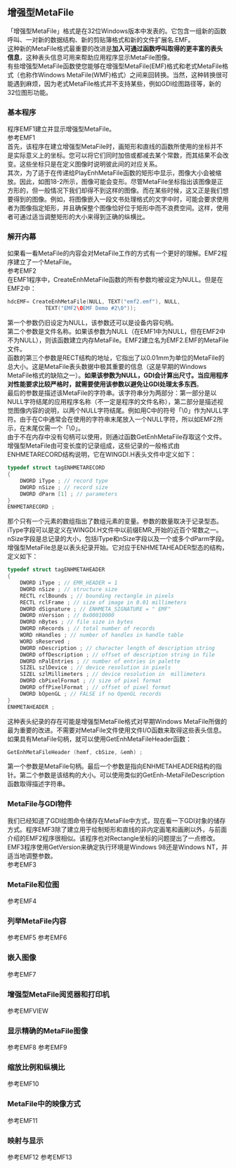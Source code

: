 ## 增强型MetaFile
「增强型MetaFile」格式是在32位Windows版本中发表的。它包含一组新的函数呼叫、一对新的数据结构、新的剪贴簿格式和新的文件扩展名.EMF。  
这种新的MetaFile格式最重要的改进是**加入可通过函数呼叫取得的更丰富的表头信息**，这种表头信息可用来帮助应用程序显示MetaFile图像。  
有些增强型MetaFile函数使您能够在增强型MetaFile(EMF)格式和老式MetaFile格式（也称作Windows MetaFile(WMF)格式）之间来回转换。当然，这种转换很可能遇到麻烦，因为老式MetaFile格式并不支持某些，例如GDI绘图路径等，新的32位图形功能。
### 基本程序
程序EMF1建立并显示增强型MetaFile。   
参考EMF1   
首先，该程序在建立增强型MetaFile时，画矩形和直线的函数所使用的坐标并不是实际意义上的坐标。您可以将它们同时加倍或都减去某个常数，而其结果不会改变。这些坐标只是在定义图像时说明彼此间的对应关系。   
其次，为了适于在传递给PlayEnhMetaFile函数的矩形中显示，图像大小会被缩放。因此，如图18-2所示，图像可能会变形。尽管MetaFile坐标指出该图像是正方形的，但一般情况下我们却得不到这样的图像。而在某些时候，这又正是我们想要得到的图像。例如，将图像嵌入一段文书处理格式的文字中时，可能会要求使用者为图像指定矩形，并且确保整个图像恰好位于矩形中而不浪费空间。这样，使用者可通过适当调整矩形的大小来得到正确的纵横比。   
### 解开内幕
如果看一看MetaFile的内容会对MetaFile工作的方式有一个更好的理解。EMF2程序建立了一个MetaFile。   
参考EMF2   
在EMF1程序中，CreateEnhMetaFile函数的所有参数均被设定为NULL。但是在EMF2中：  
```c
hdcEMF= CreateEnhMetaFile(NULL, TEXT("emf2.emf"), NULL, 
			TEXT("EMF2\OEMF Demo #2\0"));   
```   
第一个参数仍旧设定为NULL，该参数还可以是设备内容句柄。   
第二个参数是文件名称。如果该参数为NULL（在EMF1中为NULL，但在EMF2中不为NULL），则该函数建立内存MetaFile。EMF2建立名为EMF2.EMF的MetaFile文件。   
函数的第三个参数是RECT结构的地址，它指出了以0.01mm为单位的MetaFile的总大小。这是MetaFile表头数据中极其重要的信息（这是早期的Windows MetaFile格式的缺陷之一）。**如果该参数为NULL，GDI会计算出尺寸。当应用程序对性能要求比较严格时，就需要使用该参数以避免让GDI处理太多东西**。   
最后的参数是描述该MetaFile的字符串。该字符串分为两部分：第一部分是以NULL字符结尾的应用程序名称（不一定是程序的文件名称），第二部分是描述视觉图像内容的说明，以两个NULL字符结尾。例如用C中的符号「\0」作为NULL字符。由于在C中通常会在使用的字符串末尾放入一个NULL字符，所以如EMF2所示，在末尾仅需一个「\0」。   
由于不在内存中没有句柄可以使用，则通过函数GetEnhMetaFile存取这个文件。   
增强型MetaFile由可变长度的记录组成，这些记录的一般格式由ENHMETARECORD结构说明，它在WINGDI.H表头文件中定义如下：   
```c
typedef struct tagENHMETARECORD   
{   
	DWORD iType ; // record type   
	DWORD nSize ; // record size   
	DWORD dParm [1] ; // parameters   
}   
ENHMETARECORD ;   
```
那个只有一个元素的数组指出了数组元素的变量。参数的数量取决于记录型态。iType字段可以是定义在WINGDI.H文件中以前缀EMR_开始的近百个常数之一。nSize字段是总记录的大小，包括iType和nSize字段以及一个或多个dParm字段。
增强型MetaFile总是以表头纪录开始。它对应于ENHMETAHEADER型态的结构，定义如下：   
```c
typedef struct tagENHMETAHEADER   
{   
	DWORD iType ; // EMR_HEADER = 1   
	DWORD nSize ; // structure size  
	RECTL rclBounds ; // bounding rectangle in pixels   
	RECTL rclFrame ; // size of image in 0.01 millimeters   
	DWORD dSignature ; // ENHMETA_SIGNATURE = " EMF"   
	DWORD nVersion ; // 0x00010000    
	DWORD nBytes ; // file size in bytes   
	DWORD nRecords ; // total number of records   
	WORD nHandles ; // number of handles in handle table   
	WORD sReserved ;    
	DWORD nDescription ; // character length of description string   
	DWORD offDescription ; // offset of description string in file         
	DWORD nPalEntries ; // number of entries in palette  
	SIZEL szlDevice ; // device resolution in pixels   
	SIZEL szlMillimeters ; // device resolution in  millimeters    
	DWORD cbPixelFormat ; // size of pixel format  
	DWORD offPixelFormat ; // offset of pixel format  
	DWORD bOpenGL ; // FALSE if no OpenGL records   
}   
ENHMETAHEADER ;  
```  
这种表头纪录的存在可能是增强型MetaFile格式对早期Windows MetaFile所做的最为重要的改进。不需要对MetaFile文件使用文件I/O函数来取得这些表头信息。如果具有MetaFile句柄，就可以使用GetEnhMetaFileHeader函数：   
```c
GetEnhMetaFileHeader (hemf, cbSize, &emh) ;   
```  
第一个参数是MetaFile句柄。最后一个参数是指向ENHMETAHEADER结构的指针。第二个参数是该结构的大小。可以使用类似的GetEnh-MetaFileDescription函数取得描述字符串。   
### MetaFile与GDI物件
我们已经知道了GDI绘图命令储存在MetaFile中方式，现在看一下GDI对象的储存方式。程序EMF3除了建立用于绘制矩形和直线的非内定画笔和画刷以外，与前面介绍的EMF2程序很相似。该程序也对Rectangle坐标的问题提出了一点修改。EMF3程序使用GetVersion来确定执行环境是Windows 98还是Windows NT，并适当地调整参数。   
参考EMF3
### MetaFile和位图
参考EMF4
### 列举MetaFile内容
参考EMF5
参考EMF6  
### 嵌入图像
参考EMF7
### 增强型MetaFile阅览器和打印机
参考EMFVIEW
### 显示精确的MetaFile图像
参考EMF8
参考EMF9
### 缩放比例和纵横比
参考EMF10
### MetaFile中的映像方式
参考EMF11
### 映射与显示
参考EMF12
参考EMF13